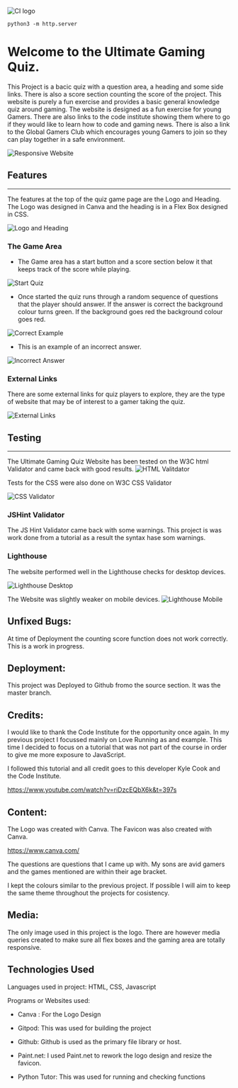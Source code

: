 ![CI logo](/assets/images/gamers-quiz-logo3.png)

`python3 -m http.server`

# Welcome to the Ultimate Gaming Quiz. 

This Project is a bacic quiz with a question area, a heading and some side links. There is also a score section counting the score of the project. This website is purely a fun exercise and provides a basic general knowledge quiz around gaming. The website is designed as a fun exercise for young Gamers. There are also links to the code institute showing them where to go if they would like to learn how to code and gaming news. There is also a link to the Global Gamers Club which encourages young Gamers to join so they can play together in a safe environment.  

![Responsive Website](/assets/images/ugc-responsive.PNG)

## Features
------------

The features at the top of the quiz game page are the Logo and Heading. The Logo was designed in Canva and the heading is in a Flex Box designed in CSS.

![Logo and Heading](/assets/images/logo-and-heading.PNG)

### The Game Area 

* The Game area has a start button and a score section below it that keeps track of the score while playing. 

![Start Quiz](/assets/images/start-quiz.PNG)

* Once started the quiz runs through a random sequence of questions that the player should answer. If the answer is correct the background colour turns green. If the background goes red the background colour goes red. 

![Correct Example](/assets/images/correct-answer-background.PNG)

* This is an example of an incorrect answer.

![Incorrect Answer](/assets/images/incorrect-answer-background.PNG)

### External Links
There are some external links for quiz players to explore, they are the type of website that may be of interest to a gamer taking the quiz.

![External Links](/assets/images/external-link-buttons.PNG)

## Testing
------------

The Ultimate Gaming Quiz Website has been tested on the W3C html Validator and came back with good results.
![HTML Valitdator](/assets/images/W3Chtml.PNG)

Tests for the CSS were also done on W3C CSS Validator

![CSS Validator](/assets/images/W3Ccss.PNG)

### JSHint Validator

The JS Hint Validator came back with some warnings. This project is was work done from a tutorial as a result the syntax hase som warnings. 

### Lighthouse

The website performed well in the Lighthouse checks for desktop devices.

![Lighthouse Desktop](/assets/images/lighthouse-desktop.PNG)

The Website was slightly weaker on mobile devices.
![Lighthouse Mobile](/assets/images/lighthouse-mobile.PNG)


## Unfixed Bugs:
At time of Deployment the counting score function does not work correctly. This is a work in progress. 

## Deployment:
This project was Deployed to Github fromo the source section. It was the master branch.

## Credits:
I would like to thank the Code Institute for the opportunity once again. In my previous project I focussed mainly on Love Running as and example. This time I decided to focus on a tutorial that was not part of the course in order to give me more exposure to JavaScript. 

I followed this tutorial and all credit goes to this developer Kyle Cook and the Code Institute. 

https://www.youtube.com/watch?v=riDzcEQbX6k&t=397s

## Content:

The Logo was created with Canva. The Favicon was also created with Canva.

https://www.canva.com/

The questions are questions that I came up with. My sons are avid gamers and the games mentioned are within their age bracket.

I kept the colours similar to the previous project. If possible I will aim to keep the same theme throughout the projects for cosistency.



## Media:
The only image used in this project is the logo. There are however media queries created to make sure all flex boxes and the gaming area are totally responsive. 

## Technologies Used

Languages used in project:
HTML, CSS, Javascript

Programs or Websites used:

* Canva : For the Logo Design

* Gitpod: This was used for building the project

* Github: Github is used as the primary file library or host. 

* Paint.net: I used Paint.net to rework the logo design and resize the favicon.

* Python Tutor: This was used for running and checking functions







